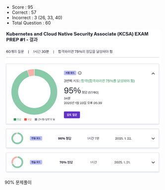 - Score : 95
- Correct : 57
- Incorrect : 3 (26, 33, 40)
- Total Question : 60

<img src="./udemy-test-1.png" style="width: 600px;">


90% 문제풀이